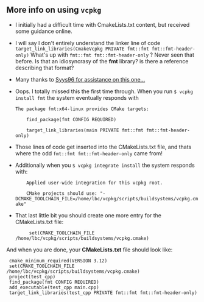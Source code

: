 ## More info on using `vcpkg`
 - I initially had a difficult time with CmakeLists.txt content, but received some guidance online.  
 - I will say I don't entirely understand the linker line of code `target_link_libraries(CmakeVcpkg PRIVATE fmt::fmt fmt::fmt-header-only)`   What's up with `fmt::fmt fmt::fmt-header-only` ?  Never seen that before.  Is that an idiosyncrasy of the **fmt** library? is there a reference describing that format?
 - Many thanks to [Syys96 for assistance on this one... ](https://github.com/microsoft/vcpkg/issues/11354#issuecomment-633248199)
 - Oops.  I totally missed this the first time through.  When you run `$ vcpkg install fmt` the system eventually responds with 
 
     `The package fmt:x64-linux provides CMake targets:`
     
     `    find_package(fmt CONFIG REQUIRED)`
     
     `    target_link_libraries(main PRIVATE fmt::fmt fmt::fmt-header-only)`
     
 - Those lines of code get inserted into the CMakeLists.txt file, and thats where the odd `fmt::fmt fmt::fmt-header-only` came from!
 - Additionally when you `$ vcpkg integrate install` the system responds with: 
 
     `    Applied user-wide integration for this vcpkg root.`

     `    CMake projects should use: "-DCMAKE_TOOLCHAIN_FILE=/home/lbc/vcpkg/scripts/buildsystems/vcpkg.cmake"`
     
 - That last little bit you should create one more entry for the CMakeLists.txt file:  
 
      `     set(CMAKE_TOOLCHAIN_FILE /home/lbc/vcpkg/scripts/buildsystems/vcpkg.cmake)`
      
      
  And when you are done, your **CMakeLists.txt** file should look like: 

     cmake_minimum_required(VERSION 3.12)     
     set(CMAKE_TOOLCHAIN_FILE /home/lbc/vcpkg/scripts/buildsystems/vcpkg.cmake)     
     project(test_cpp)     
     find_package(fmt CONFIG REQUIRED)     
     add_executable(test_cpp main.cpp)     
     target_link_libraries(test_cpp PRIVATE fmt::fmt fmt::fmt-header-only)

 
